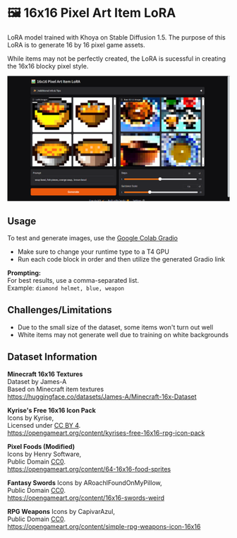 # 🖼️ 16x16 Pixel Art Item LoRA

LoRA model trained with Khoya on Stable Diffusion 1.5. The purpose of this LoRA is to generate 16 by 16 pixel game assets. 

While items may not be perfectly created, the LoRA is sucessful in creating the 16x16 blocky pixel style.

![Image showing example output, comparing the LoRA and SD 1.5 output](Interface_Example.png)

## Usage
To test and generate images, use the [Google Colab Gradio](PixelArt_LoRA_Gradio.ipynb)  
- Make sure to change your runtime type to a T4 GPU
- Run each code block in order and then utilize the generated Gradio link

**Prompting:**  
For best results, use a comma-separated list.  
Example: `diamond helmet, blue, weapon`

## Challenges/Limitations
- Due to the small size of the dataset, some items won't turn out well
- White items may not generate well due to training on white backgrounds

## Dataset Information

**Minecraft 16x16 Textures**   
Dataset by James-A  
Based on Minecraft item textures    
https://huggingface.co/datasets/James-A/Minecraft-16x-Dataset

**Kyrise's Free 16x16 Icon Pack**   
Icons by Kyrise,    
Licensed under [CC BY 4](https://creativecommons.org/licenses/by/4.0/).     
https://opengameart.org/content/kyrises-free-16x16-rpg-icon-pack

**Pixel Foods (Modified)**  
Icons by Henry Software,    
Public Domain [CC0](https://creativecommons.org/publicdomain/zero/1.0/).    
https://opengameart.org/content/64-16x16-food-sprites

**Fantasy Swords**
Icons by ARoachIFoundOnMyPillow,    
Public Domain [CC0](https://creativecommons.org/publicdomain/zero/1.0/).    
https://opengameart.org/content/16x16-swords-weird

**RPG Weapons**
Icons by CapivarAzul,    
Public Domain [CC0](https://creativecommons.org/publicdomain/zero/1.0/).    
https://opengameart.org/content/simple-rpg-weapons-icon-16x16
